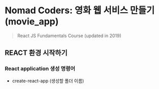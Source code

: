 # Nomad Coders: 영화 웹 서비스 만들기 (movie_app)
> React JS Fundamentals Course (updated in 2019)
## REACT 환경 시작하기
### React application 생성 명령어
* create-react-app (생성할 폴더 이름)